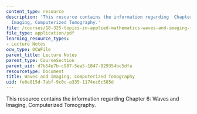 ```yaml
---
content_type: resource
description: 'This resource contains the information regarding  Chapter 6: Waves and
  Imaging, Computerized Tomography.'
file: /courses/18-325-topics-in-applied-mathematics-waves-and-imaging-fall-2015/fe6e815d7abf9c0ca3351174ec6c585d_MIT18_325F15_Chapter6.pdf
file_type: application/pdf
learning_resource_types:
- Lecture Notes
ocw_type: OCWFile
parent_title: Lecture Notes
parent_type: CourseSection
parent_uid: d7b54e7b-c987-5ea5-1847-929354bc5dfa
resourcetype: Document
title: Waves and Imaging, Computerized Tomography
uid: fe6e815d-7abf-9c0c-a335-1174ec6c585d
---
```

This resource contains the information regarding  Chapter 6: Waves and Imaging, Computerized Tomography.

